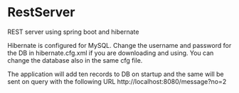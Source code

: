 # RestServer
REST server using spring boot and hibernate 

Hibernate is configured for MySQL. 
Change the username and password for the DB in hibernate.cfg.xml if you are downloading and using.
You can change the database also in the same cfg file.

The application will add ten records to DB on startup and the same will be sent on query with the following URL
http://localhost:8080/message?no=2
